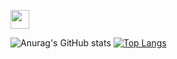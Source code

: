 <img src="https://raw.githubusercontent.com/iampavangandhi/iampavangandhi/master/gifs/Hi.gif" width="30px"></h2>

![Anurag's GitHub stats](https://github-readme-stats.vercel.app/api?username=ianprogrammer&hide=contribs,prs&show_icons=true&theme=radical)  [![Top Langs](https://github-readme-stats.vercel.app/api/top-langs/?username=ianprogrammer&layout=compact)](https://github.com/anuraghazra/github-readme-stats)
<!--
**ianprogrammer/ianprogrammer** is a ✨ _special_ ✨ repository because its `README.md` (this file) appears on your GitHub profile.


Contact me here:
- 💬 [Linkedin](https://www.linkedin.com/in/ianoliveiradev/)

Here are some ideas to get you started:

- 🔭 I’m currently working on ...
- 🌱 I’m currently learning ...
- 👯 I’m looking to collaborate on ...
- 🤔 I’m looking for help with ...
- 💬 Ask me about ...
- 📫 How to reach me: ...
- 😄 Pronouns: ...
- ⚡ Fun fact: ...
-->
